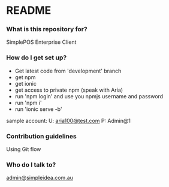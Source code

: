# README #


### What is this repository for? ###

SimplePOS Enterprise Client

### How do I get set up? ###

- Get latest code from 'development' branch
- get npm
- get ionic
- get access to private npm (speak with Aria)
- run 'npm login' and use you npmjs username and password
- run 'npm i'
- run 'ionic serve -b'

sample account:
U: aria100@test.com
P: Admin@1


### Contribution guidelines ###

Using Git flow

### Who do I talk to? ###

admin@simpleidea.com.au